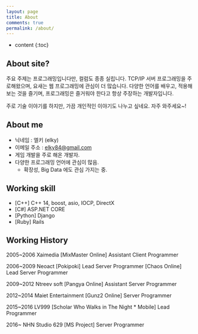 ```yaml
---
layout: page
title: About
comments: true
permalink: /about/
---
```


* content
{:toc}

## About site?
주요 주제는 프로그래밍입니다만, 컬럼도 종종 실립니다.
TCP/IP 서버 프로그래밍을 주로해왔으며, 요새는 웹 프로그래밍에 관심이 더 많습니다.
다양한 언어를 배우고, 적용해보는 것을 즐기며, 프로그래밍은 즐거워야 한다고 항상 주장하는 개발자입니다.

주로 기술 이야기를 하지만, 가끔 개인적인 이야기도 나누고 싶네요.
자주 와주세요~!


## About me
* 닉네임 : 엘키 (elky)
* 이메일 주소 : <elky84@gmail.com>
* 게임 개발을 주로 해온 개발자.
* 다양한 프로그래밍 언어에 관심이 많음.
    * 확장성, Big Data 에도 관심 가지는 중.


## Working skill
* [C++] C++ 14, boost, asio, IOCP, DirectX
* [C#] ASP.NET CORE
* [Python] Django
* [Ruby] Rails


## Working History
 2005~2006 Xaimedia
    [MixMaster Online] Assistant Client Programmer

 2006~2009 Neoact
    [Pokipoki] Lead Server Programmer
    [Chaos Online] Lead Server Programmer

 2009~2012 Ntreev soft
    [Pangya Online] Assistant Server Programmer

 2012~2014 Maiet Entertainment
    [Gunz2 Online] Server Programmer

 2015~2016 LV999
    [Scholar Who Walks in The Night * Mobile] Lead Programmer

 2016~ NHN Studio 629
    [MS Project] Server Programmer